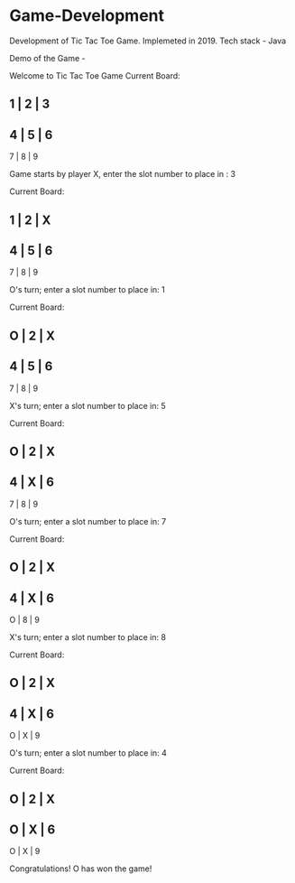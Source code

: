 # Game-Development
Development of Tic Tac Toe Game.
Implemeted in 2019. 
Tech stack - Java 

Demo of the Game - 

Welcome to Tic Tac Toe Game
Current Board:

1 | 2 | 3
---------
4 | 5 | 6
---------
7 | 8 | 9

Game starts by player X, enter the slot number to place in : 
3

Current Board:

1 | 2 | X
---------
4 | 5 | 6
---------
7 | 8 | 9

O's turn; enter a slot number to place in:
1

Current Board:

O | 2 | X
---------
4 | 5 | 6
---------
7 | 8 | 9

X's turn; enter a slot number to place in:
5

Current Board:

O | 2 | X
---------
4 | X | 6
---------
7 | 8 | 9

O's turn; enter a slot number to place in:
7

Current Board:

O | 2 | X
---------
4 | X | 6
---------
O | 8 | 9

X's turn; enter a slot number to place in:
8

Current Board:

O | 2 | X
---------
4 | X | 6
---------
O | X | 9

O's turn; enter a slot number to place in:
4

Current Board:

O | 2 | X
---------
O | X | 6
---------
O | X | 9

Congratulations! O has won the game!
